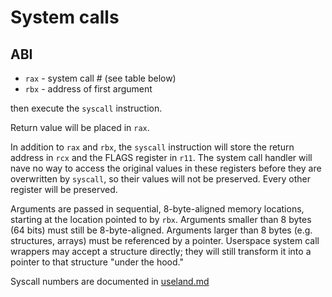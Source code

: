 # System calls

## ABI

* `rax` - system call # (see table below)
* `rbx` - address of first argument

then execute the `syscall` instruction.

Return value will be placed in `rax`.

In addition to `rax` and `rbx`, the `syscall` instruction will store the return
address in `rcx` and the FLAGS register in `r11`.  The system call handler will
nave no way to access the original values in these registers before they are
overwritten by `syscall`, so their values will not be preserved.  Every other
register will be preserved.

Arguments are passed in sequential, 8-byte-aligned memory locations, starting at
the location pointed to by `rbx`.  Arguments smaller than 8 bytes (64 bits) must
still be 8-byte-aligned.  Arguments larger than 8 bytes (e.g. structures,
arrays) must be referenced by a pointer.  Userspace system call wrappers may
accept a structure directly; they will still transform it into a pointer to that
structure "under the hood."

Syscall numbers are documented in [useland.md](userland.md)
